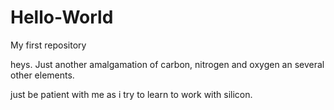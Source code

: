 # Hello-World
My first repository

heys. Just another amalgamation of carbon, nitrogen and oxygen an several other elements.

just be patient with me as i try to learn to work with silicon.
